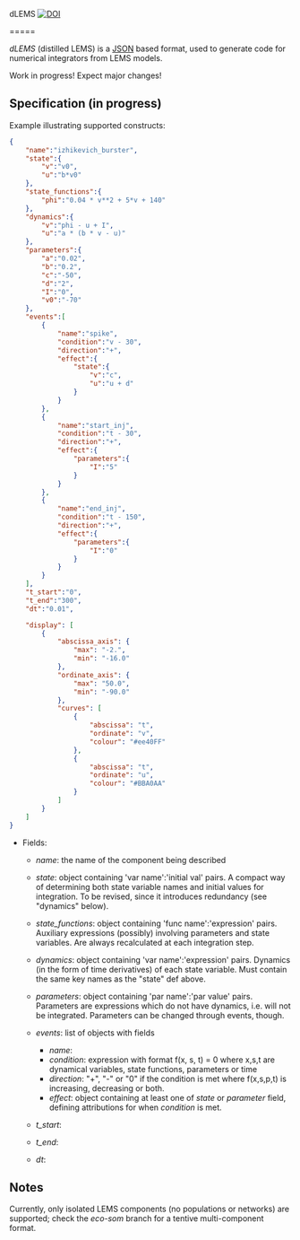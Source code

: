 dLEMS [![DOI](https://zenodo.org/badge/DOI/10.5281/zenodo.1345748.svg)](https://doi.org/10.5281/zenodo.1345748)

=====

*dLEMS* (distilled LEMS) is a [JSON](http://www.json.org/) based format, used to
generate code for numerical integrators from LEMS models.

Work in progress! Expect major changes!


Specification (in progress)
---------------------------

Example illustrating supported constructs:

```json
{
    "name":"izhikevich_burster",
    "state":{
        "v":"v0",
        "u":"b*v0"
    },
    "state_functions":{
        "phi":"0.04 * v**2 + 5*v + 140"
    },
    "dynamics":{
        "v":"phi - u + I",
        "u":"a * (b * v - u)"
    },
    "parameters":{
        "a":"0.02",
        "b":"0.2",
        "c":"-50",
        "d":"2",
        "I":"0",
        "v0":"-70"
    },
    "events":[
        {
            "name":"spike",
            "condition":"v - 30",
            "direction":"+",
            "effect":{
                "state":{
                    "v":"c",
                    "u":"u + d"
                }
            }
        },
        {
            "name":"start_inj",
            "condition":"t - 30",
            "direction":"+",
            "effect":{
                "parameters":{
                    "I":"5"
                }
            }
        },
        {
            "name":"end_inj",
            "condition":"t - 150",
            "direction":"+",
            "effect":{
                "parameters":{
                    "I":"0"
                }
            }
        }
    ],
    "t_start":"0",
    "t_end":"300",
    "dt":"0.01",

    "display": [
        {
            "abscissa_axis": {
                "max": "-2.",
                "min": "-16.0"
            },
            "ordinate_axis": {
                "max": "50.0",
                "min": "-90.0"
            },
            "curves": [
                {
                    "abscissa": "t",
                    "ordinate": "v",
                    "colour": "#ee40FF"
                },
                {
                    "abscissa": "t",
                    "ordinate": "u",
                    "colour": "#BBA0AA"
                }
            ]
        }
    ]
}

```    

* Fields:

    * _name_: the name of the component being described
    
    * _state_: object containing 'var name':'initial val' pairs.
        A compact way of determining both state variable names and initial
        values for integration. To be revised, since it introduces
        redundancy (see "dynamics" below).

    * _state_functions_: object containing 'func name':'expression' pairs.
        Auxiliary expressions (possibly) involving parameters and state
        variables. Are always recalculated at each integration step.

    * _dynamics_: object containing 'var name':'expression' pairs.
        Dynamics (in the form of time derivatives) of each state variable.
        Must contain the same key names as the "state" def above.

    * _parameters_: object containing 'par name':'par value' pairs.
        Parameters are expressions which do not have dynamics, i.e. will
        not be integrated. Parameters can be changed through events,
        though.

    * _events_: list of objects with fields
        * _name_:
        * _condition_: expression with format f(x, s, t) = 0 where x,s,t are
            dynamical variables, state functions, parameters or time
        * _direction_: "+", "-" or "0" if the condition is met where
            f(x,s,p,t) is increasing, decreasing or both.
        * _effect_: object containing at least one of _state_ or
            _parameter_ field, defining attributions for when
            _condition_ is met.
    
    * _t_start_:

    * _t_end_:

    * _dt_:
    
Notes
-----

Currently, only isolated LEMS components (no populations or networks) are
supported; check the _eco-som_ branch for a tentive multi-component
format.
